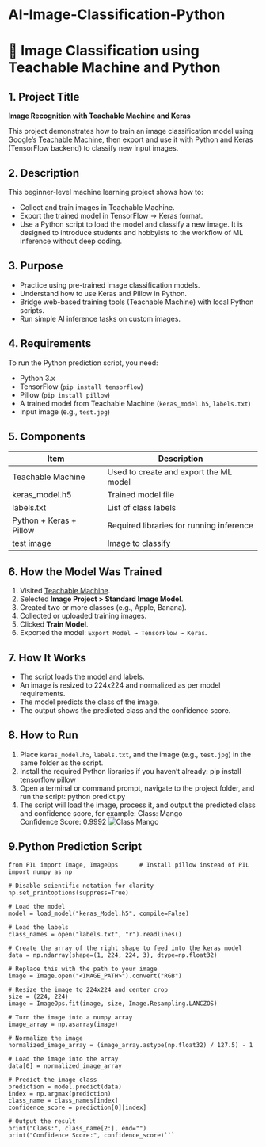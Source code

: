 # AI-Image-Classification-Python

# 🧠 Image Classification using Teachable Machine and Python

## 1. Project Title
**Image Recognition with Teachable Machine and Keras**

This project demonstrates how to train an image classification model using Google’s [Teachable Machine](https://teachablemachine.withgoogle.com/), then export and use it with Python and Keras (TensorFlow backend) to classify new input images.

## 2. Description
This beginner-level machine learning project shows how to:
- Collect and train images in Teachable Machine.
- Export the trained model in TensorFlow → Keras format.
- Use a Python script to load the model and classify a new image.
It is designed to introduce students and hobbyists to the workflow of ML inference without deep coding.

## 3. Purpose
- Practice using pre-trained image classification models.
- Understand how to use Keras and Pillow in Python.
- Bridge web-based training tools (Teachable Machine) with local Python scripts.
- Run simple AI inference tasks on custom images.

## 4. Requirements
To run the Python prediction script, you need:
- Python 3.x
- TensorFlow (`pip install tensorflow`)
- Pillow (`pip install pillow`)
- A trained model from Teachable Machine (`keras_model.h5`, `labels.txt`)
- Input image (e.g., `test.jpg`)

## 5. Components
| Item                          | Description                                  |
|-------------------------------|----------------------------------------------|
| Teachable Machine             | Used to create and export the ML model       |
| keras_model.h5                | Trained model file                           |
| labels.txt                    | List of class labels                         |
| Python + Keras + Pillow       | Required libraries for running inference     |
| test image                    | Image to classify                            |

## 6. How the Model Was Trained
1. Visited [Teachable Machine](https://teachablemachine.withgoogle.com/).
2. Selected **Image Project > Standard Image Model**.
3. Created two or more classes (e.g., Apple, Banana).
4. Collected or uploaded training images.
5. Clicked **Train Model**.
6. Exported the model: `Export Model → TensorFlow → Keras`.

## 7. How It Works
- The script loads the model and labels.
- An image is resized to 224x224 and normalized as per model requirements.
- The model predicts the class of the image.
- The output shows the predicted class and the confidence score.

## 8. How to Run
1. Place `keras_model.h5`, `labels.txt`, and the image (e.g., `test.jpg`) in the same folder as the script.
2. Install the required Python libraries if you haven’t already:
pip install tensorflow pillow
3. Open a terminal or command prompt, navigate to the project folder, and run the script:
 python predict.py
4. The script will load the image, process it, and output the predicted class and confidence score, for example:
  Class: Mango  
Confidence Score: 0.9992
![Class Mango](https://github.com/user-attachments/assets/0f956a34-aeec-4e4b-884b-c0dc09549123)




## 9.Python Prediction Script
```from keras.models import load_model  # TensorFlow is required for Keras to work
from PIL import Image, ImageOps      # Install pillow instead of PIL
import numpy as np

# Disable scientific notation for clarity
np.set_printoptions(suppress=True)

# Load the model
model = load_model("keras_Model.h5", compile=False)

# Load the labels
class_names = open("labels.txt", "r").readlines()

# Create the array of the right shape to feed into the keras model
data = np.ndarray(shape=(1, 224, 224, 3), dtype=np.float32)

# Replace this with the path to your image
image = Image.open("<IMAGE_PATH>").convert("RGB")

# Resize the image to 224x224 and center crop
size = (224, 224)
image = ImageOps.fit(image, size, Image.Resampling.LANCZOS)

# Turn the image into a numpy array
image_array = np.asarray(image)

# Normalize the image
normalized_image_array = (image_array.astype(np.float32) / 127.5) - 1

# Load the image into the array
data[0] = normalized_image_array

# Predict the image class
prediction = model.predict(data)
index = np.argmax(prediction)
class_name = class_names[index]
confidence_score = prediction[0][index]

# Output the result
print("Class:", class_name[2:], end="")
print("Confidence Score:", confidence_score)```
